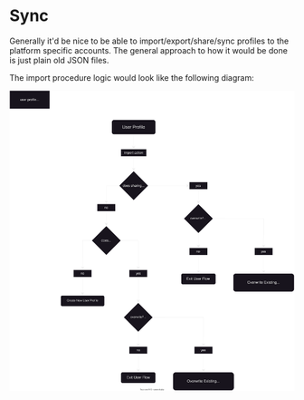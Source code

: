 # Sync

Generally it'd be nice to be able to import/export/share/sync profiles to the platform specific accounts.
The general approach to how it would be done is just plain old JSON files.

The import procedure logic would look like the following diagram:

![Diagram](./logic-flow-diagrams/imports.svg)
